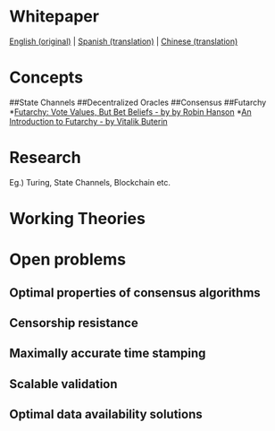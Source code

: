 # Whitepaper

[English (original)](http://blockchain.aeternity.com/%C3%A6ternity-blockchain-whitepaper.pdf) | [Spanish (translation)](http://blockchain.aeternity.com/Aeternity-blockchain-espaniol.pdf) | [Chinese (translation)](http://blockchain.aeternity.com/Aeternity%E5%8C%BA%E5%9D%97%E9%93%BE%E7%99%BD%E7%9A%AE%E4%B9%A6.pdf)

# Concepts
##State Channels
##Decentralized Oracles
##Consensus
##Futarchy
*[Futarchy: Vote Values, But Bet Beliefs - by by Robin Hanson](http://mason.gmu.edu/~rhanson/futarchy.html)
*[An Introduction to Futarchy - by Vitalik Buterin](https://blog.ethereum.org/2014/08/21/introduction-futarchy/)
# Research
Eg.) Turing, State Channels, Blockchain etc.
# Working Theories

# Open problems
## Optimal properties of consensus algorithms
## Censorship resistance
## Maximally accurate time stamping
## Scalable validation
## Optimal data availability solutions
